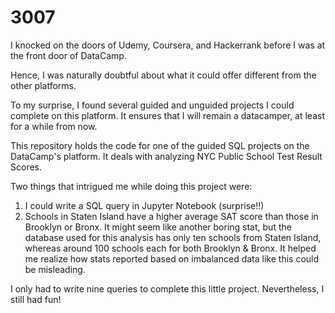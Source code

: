 # 3007
I knocked on the doors of Udemy, Coursera, and Hackerrank before I was at the front door of DataCamp.

Hence, I was naturally doubtful about what it could offer different from the other platforms.

To my surprise, I found several guided and unguided projects I could complete on this platform. It ensures that I will remain a datacamper, at least for a while from now.

This repository holds the code for one of the guided SQL projects on the DataCamp's platform. It deals with analyzing NYC Public School Test Result Scores.

Two things that intrigued me while doing this project were:

1. I could write a SQL query in Jupyter Notebook (surprise!!)
2. Schools in Staten Island have a higher average SAT score than those in Brooklyn or Bronx. It might seem like another boring stat, but the database used for this analysis has only ten schools from Staten Island, whereas around 100 schools each for both Brooklyn & Bronx. It helped me realize how stats reported based on imbalanced data like this could be misleading.

I only had to write nine queries to complete this little project. Nevertheless, I still had fun!

